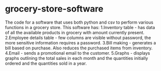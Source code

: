 # grocery-store-software
The code for a software that uses both python and csv to perform various functions in a grocery store.
This software has:
1.Inventory table - has data of all the available products in grocery with amount currently present.
2.Employee details table - few columns are visible without password, the more sensitive information requires a password.
3.Bill making - generates a bill based on purchase. Also reduces the purchased items from inventory.
4.Email - sends a promotional email to the customer.
5.Graphs - displays graphs outlining the total sales in each month and the quantities initially ordered and the quantities sold in a year.
